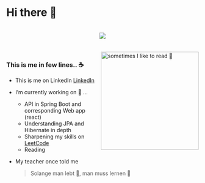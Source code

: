 <h1>Hi there 👋</h1>

<br />

<div align="center">
  <picture>
    <source media="(prefers-color-scheme: dark)" srcset="https://streak-stats.demolab.com?user=KhaledElOrbany&theme=dark" />
    <img src="https://streak-stats.demolab.com?user=KhaledElOrbany&theme=default" />
  </picture>
</div>

<br />
<br />

<div align="left">
  <a href="https://app.daily.dev/el3orb">
    <img
      alt="sometimes I like to read 📖"
      width="256"
      align="right"
      src="https://api.daily.dev/devcards/v2/PF04DexiOlArRuC63QQNO.png?r=azu&type=default" width="356" alt="Khaled Wagdy's Dev Card"
    />
  </a>
</div>

<div>
  <h3>This is me in few lines.. ☕</h3>
  
  - This is me on LinkedIn
    <a href="https://www.linkedin.com/in/khaled-elorbany/">
    LinkedIn
    </a>
  
  - I’m currently working on 🔭 ...
    - API in Spring Boot and corresponding Web app (react)
    - Understanding JPA and Hibernate in depth
    - Sharpening my skills on <a href="https://leetcode.com/u/el3orb/">LeetCode</a>
    - Reading
</div>

* My teacher once told me
  > Solange man lebt 🌱, man muss lernen 🙇
